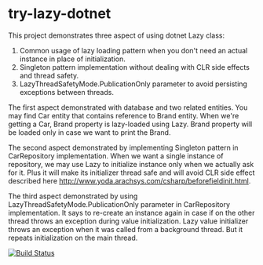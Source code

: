 # try-lazy-dotnet

This project demonstrates three aspect of using dotnet Lazy<T> class:

1) Common usage of lazy loading pattern when you don't need an actual instance in place of initialization.
2) Singleton pattern implementation without dealing with CLR side effects and thread safety.
3) LazyThreadSafetyMode.PublicationOnly parameter to avoid persisting exceptions between threads.

The first aspect demonstrated with database and two related entities. You may find Car entity that contains reference to Brand entity.
When we're getting a Car, Brand property is lazy-loaded using Lazy<T>. Brand property will be loaded only in case we want to print the Brand.

The second aspect demonstrated by implementing Singleton pattern in CarRepository implementation.
When we want a single instance of repository, we may use Lazy<T> to initialize instance only when we actually ask for it.
Plus it will make its initializer thread safe and will avoid CLR side effect described here http://www.yoda.arachsys.com/csharp/beforefieldinit.html.

The third aspect demonstrated by using LazyThreadSafetyMode.PublicationOnly parameter in CarRepository implementation.
It says to re-create an instance again in case if on the other thread throws an exception during value initialization.
Lazy<T> value initializer throws an exception when it was called from a background thread. But it repeats initialization on the main thread.

[![Build Status](https://travis-ci.org/nikaburu/try-lazy-dotnet.svg?branch=master)](https://travis-ci.org/nikaburu/try-lazy-dotnet)
